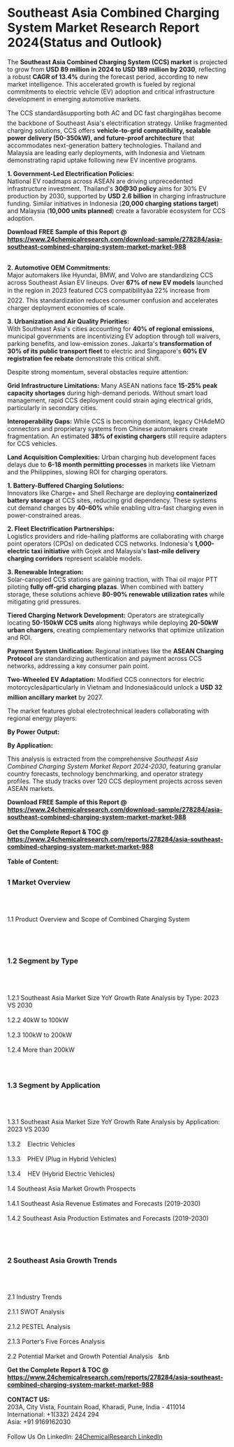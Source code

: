 <h1>Southeast Asia Combined Charging System Market Research Report 2024(Status and Outlook)</h1><p>The <strong>Southeast Asia Combined Charging System (CCS) market</strong> is projected to grow from <strong>USD 89 million in 2024 to USD 189 million by 2030</strong>, reflecting a robust <strong>CAGR of 13.4%</strong> during the forecast period, according to new market intelligence. This accelerated growth is fueled by regional commitments to electric vehicle (EV) adoption and critical infrastructure development in emerging automotive markets.</p><p>The CCS standardâsupporting both AC and DC fast chargingâhas become the backbone of Southeast Asia's electrification strategy. Unlike fragmented charging solutions, CCS offers <strong>vehicle-to-grid compatibility, scalable power delivery (50-350kW), and future-proof architecture</strong> that accommodates next-generation battery technologies. Thailand and Malaysia are leading early deployments, with Indonesia and Vietnam demonstrating rapid uptake following new EV incentive programs.</p><p><strong>1. Government-Led Electrification Policies:</strong><br>
National EV roadmaps across ASEAN are driving unprecedented infrastructure investment. Thailand's <strong>30@30 policy</strong> aims for 30% EV production by 2030, supported by <strong>USD 2.6 billion</strong> in charging infrastructure funding. Similar initiatives in Indonesia (<strong>20,000 charging stations target</strong>) and Malaysia (<strong>10,000 units planned</strong>) create a favorable ecosystem for CCS adoption.</p><div><b>Download FREE Sample of this Report @ 
            <a href="https://www.24chemicalresearch.com/download-sample/278284/asia-southeast-combined-charging-system-market-market-988">
            https://www.24chemicalresearch.com/download-sample/278284/asia-southeast-combined-charging-system-market-market-988</a></b></div><br><p><strong>2. Automotive OEM Commitments:</strong><br>
Major automakers like Hyundai, BMW, and Volvo are standardizing CCS across Southeast Asian EV lineups. Over <strong>67% of new EV models</strong> launched in the region in 2023 featured CCS compatibilityâa 22% increase from 2022. This standardization reduces consumer confusion and accelerates charger deployment economies of scale.</p><p><strong>3. Urbanization and Air Quality Priorities:</strong><br>
With Southeast Asia's cities accounting for <strong>40% of regional emissions</strong>, municipal governments are incentivizing EV adoption through toll waivers, parking benefits, and low-emission zones. Jakarta's <strong>transformation of 30% of its public transport fleet</strong> to electric and Singapore's <strong>60% EV registration fee rebate</strong> demonstrate this critical shift.</p><p>Despite strong momentum, several obstacles require attention:</p><p><strong>Grid Infrastructure Limitations:</strong> Many ASEAN nations face <strong>15-25% peak capacity shortages</strong> during high-demand periods. Without smart load management, rapid CCS deployment could strain aging electrical grids, particularly in secondary cities.</p><p><strong>Interoperability Gaps:</strong> While CCS is becoming dominant, legacy CHAdeMO connectors and proprietary systems from Chinese automakers create fragmentation. An estimated <strong>38% of existing chargers</strong> still require adapters for CCS vehicles.</p><p><strong>Land Acquisition Complexities:</strong> Urban charging hub development faces delays due to <strong>6-18 month permitting processes</strong> in markets like Vietnam and the Philippines, slowing ROI for charging operators.</p><p><strong>1. Battery-Buffered Charging Solutions:</strong><br>
Innovators like Charge+ and Shell Recharge are deploying <strong>containerized battery storage</strong> at CCS sites, reducing grid dependency. These systems cut demand charges by <strong>40-60%</strong> while enabling ultra-fast charging even in power-constrained areas.</p><p><strong>2. Fleet Electrification Partnerships:</strong><br>
Logistics providers and ride-hailing platforms are collaborating with charge point operators (CPOs) on dedicated CCS networks. Indonesia's <strong>1,000-electric taxi initiative</strong> with Gojek and Malaysia's <strong>last-mile delivery charging corridors</strong> represent scalable models.</p><p><strong>3. Renewable Integration:</strong><br>
Solar-canopied CCS stations are gaining traction, with Thai oil major PTT piloting <strong>fully off-grid charging plazas</strong>. When combined with battery storage, these solutions achieve <strong>80-90% renewable utilization rates</strong> while mitigating grid pressures.</p><p><strong>Tiered Charging Network Development:</strong> Operators are strategically locating <strong>50-150kW CCS units</strong> along highways while deploying <strong>20-50kW urban chargers</strong>, creating complementary networks that optimize utilization and ROI.</p><p><strong>Payment System Unification:</strong> Regional initiatives like the <strong>ASEAN Charging Protocol</strong> are standardizing authentication and payment across CCS networks, addressing a key consumer pain point.</p><p><strong>Two-Wheeled EV Adaptation:</strong> Modified CCS connectors for electric motorcyclesâparticularly in Vietnam and Indonesiaâcould unlock a <strong>USD 32 million ancillary market</strong> by 2027.</p><p>The market features global electrotechnical leaders collaborating with regional energy players:</p><p><strong>By Power Output:</strong></p><p><strong>By Application:</strong></p><p>This analysis is extracted from the comprehensive <em>Southeast Asia Combined Charging System Market Report 2024-2030</em>, featuring granular country forecasts, technology benchmarking, and operator strategy profiles. The study tracks over 120 CCS deployment projects across seven ASEAN markets.</p><div><b>Download FREE Sample of this Report @ 
            <a href="https://www.24chemicalresearch.com/download-sample/278284/asia-southeast-combined-charging-system-market-market-988">
            https://www.24chemicalresearch.com/download-sample/278284/asia-southeast-combined-charging-system-market-market-988</a></b></div><br><div><b>Get the Complete Report & TOC @ 
            <a href="https://www.24chemicalresearch.com/reports/278284/asia-southeast-combined-charging-system-market-market-988">
            https://www.24chemicalresearch.com/reports/278284/asia-southeast-combined-charging-system-market-market-988</a></b></div><br>
            <b>Table of Content:</b><p><h2><span style="font-size:16px"><strong>1 Market Overview&nbsp;&nbsp; &nbsp;</strong></span></h2><br />
<br />
<p>1.1 Product Overview and Scope of Combined Charging System&nbsp;</p><br />
<br />
<h2><strong><span style="font-size:16px">1.2 Segment by Type&nbsp;&nbsp; &nbsp;</span></strong></h2><br />
<br />
<p>1.2.1 Southeast Asia Market Size YoY Growth Rate Analysis by Type: 2023 VS 2030&nbsp;&nbsp; &nbsp;<br /><br />
1.2.2 40kW to 100kW&nbsp;&nbsp; &nbsp;<br /><br />
1.2.3 100kW to 200kW<br /><br />
1.2.4 More than 200kW<br /><br />
<br />
<h2><span style="font-size:16px"><strong>1.3 Segment by Application&nbsp;&nbsp;</strong></span></h2><br />
<br />
<p>1.3.1 Southeast Asia Market Size YoY Growth Rate Analysis by Application: 2023 VS 2030&nbsp;&nbsp; &nbsp;<br /><br />
1.3.2&nbsp;&nbsp; &nbsp;Electric Vehicles<br /><br />
1.3.3&nbsp;&nbsp; &nbsp;PHEV (Plug in Hybrid Vehicles)<br /><br />
1.3.4&nbsp;&nbsp; &nbsp;HEV (Hybrid Electric Vehicles)<br /><br />
1.4 Southeast Asia Market Growth Prospects&nbsp;&nbsp; &nbsp;<br /><br />
1.4.1 Southeast Asia Revenue Estimates and Forecasts (2019-2030)&nbsp;&nbsp; &nbsp;<br /><br />
1.4.2 Southeast Asia Production Estimates and Forecasts (2019-2030)&nbsp;&nbsp;</p><br />
<br />
<h2><span style="font-size:16px"><strong>2 Southeast Asia Growth Trends&nbsp;&nbsp; &nbsp;</strong></span></h2><br />
<br />
<p>2.1 Industry Trends&nbsp;&nbsp; &nbsp;<br /><br />
2.1.1 SWOT Analysis&nbsp;&nbsp; &nbsp;<br /><br />
2.1.2 PESTEL Analysis&nbsp;&nbsp; &nbsp;<br /><br />
2.1.3 Porter&rsquo;s Five Forces Analysis&nbsp;&nbsp; &nbsp;<br /><br />
2.2 Potential Market and Growth Potential Analysis&nbsp;&nbsp; &nb</p><div><b>Get the Complete Report & TOC @ 
            <a href="https://www.24chemicalresearch.com/reports/278284/asia-southeast-combined-charging-system-market-market-988">
            https://www.24chemicalresearch.com/reports/278284/asia-southeast-combined-charging-system-market-market-988</a></b></div><br><b>CONTACT US:</b><br>
            203A, City Vista, Fountain Road, Kharadi, Pune, India - 411014<br>
            International: +1(332) 2424 294<br>
            Asia: +91 9169162030 <br><br>
            Follow Us On LinkedIn: <a href="https://www.linkedin.com/company/24chemicalresearch/">24ChemicalResearch LinkedIn</a>